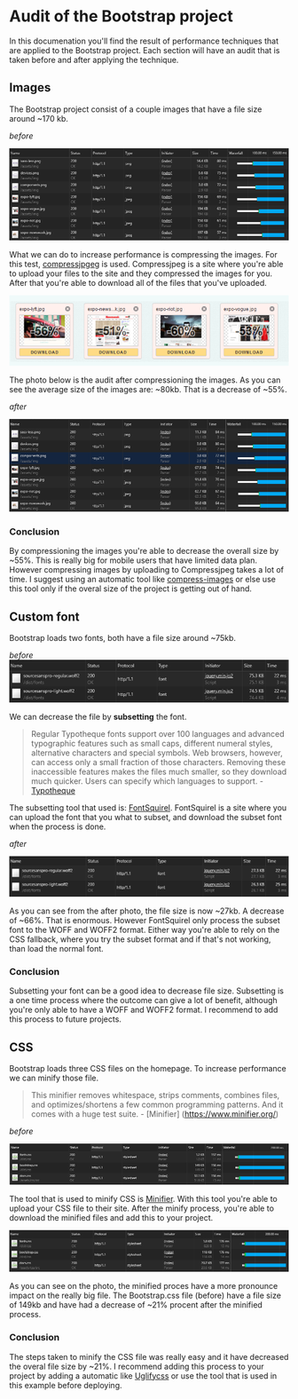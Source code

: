 # Audit of the Bootstrap project
In this documenation you'll find the result of performance techniques that are applied to the Bootstrap project. Each section will have an audit that is taken before and after applying the technique.

## Images
The Bootstrap project consist of a couple images that have a file size around ~170 kb.

*before*

![Overview of the images that are loaded](audit-assets/images-before.PNG)

What we can do to increase performance is compressing the images. For this test, [compressjpgeg](http://compressjpeg.com/nl/) is used. Compressjpeg is a site where you're able to upload your files to the site and they compressed the images for you. After that you're able to download all of the files that you've uploaded.

![Compression of images](audit-assets/images-compression.PNG)

The photo below is the audit after compressioning the images. As you can see the average size of the images are: ~80kb. That is a decrease of ~55%. 

*after*

![Overview of the images that are loaded after compression](audit-assets/images-after.PNG)


### Conclusion

By compressioning the images you're able to decrease the overall size by ~55%. This is really big for mobile users that have limited data plan. However compressing images by uploading to Compressjpeg takes a lot of time. I suggest using an automatic tool like [compress-images](https://www.npmjs.com/package/compress-images) or else use this tool only if the overal size of the project is getting out of hand.

## Custom font

Bootstrap loads two fonts, both have a file size around ~75kb.

*before*
![Overview of fonts loaded](audit-assets/font-before.PNG)

We can decrease the file by __subsetting__ the font.

>Regular Typotheque fonts support over 100 languages and advanced typographic features such as small caps, different numeral styles, alternative characters and special symbols. Web browsers, however, can access only a small fraction of those characters. Removing these inaccessible features makes the files much smaller, so they download much quicker. Users can specify which languages to support. - [Typotheque](https://www.typotheque.com/help/webfonts/what_is_font_subsetting)

The subsetting tool that used is: [FontSquirel](https://www.fontsquirrel.com/tools/webfont-generator). FontSquirel is a site where you can upload the font that you what to subset, and download the subset font when the process is done.

*after*

![Overview of fonts loaded after subsetting them](audit-assets/font-after.PNG)

As you can see from the after photo, the file size is now ~27kb. A decrease of ~66%. That is enormous. However FontSquirel only process the subset font to the WOFF and WOFF2 format. Either way you're able to rely on the CSS fallback, where you try the subset format and if that's not working, than load the normal font.

### Conclusion
Subsetting your font can be a good idea to decrease file size. Subsetting is a one time process where the outcome can give a lot of benefit, although you're only able to have a WOFF and WOFF2 format. I recommend to add this process to future projects.


## CSS

Bootstrap loads three CSS files on the homepage. To increase performance we can minify those file. 

>This minifier removes whitespace, strips comments, combines files, and optimizes/shortens a few common programming patterns.
And it comes with a huge test suite.  - [Minifier] (https://www.minifier.org/)

*before*

![Audit of CSS ](audit-assets/css-before.PNG)

The tool that is used to minify CSS is [Minifier](https://www.minifier.org/). With this tool you're able to upload your CSS file to their site. After the minify process, you're able to download the minified files and add this to your project.

![Audit of CSS after minifying ](audit-assets/css-after.PNG)

As you can see on the photo, the minified proces have a more pronounce impact on the really big file. The Bootstrap.css file (before) have a file size of 149kb and have had a decrease of ~21% procent after the minified process. 

### Conclusion
The steps taken to minify the CSS file was really easy and it have decreased the overal file size by ~21%. I recommend adding this process to your project by adding a automatic like [Uglifycss](https://www.npmjs.com/package/uglifycss) or use the tool that is used in this example before deploying.
